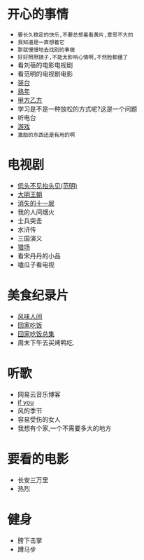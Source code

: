 # 开心的事情
- `要长久稳定的快乐,不要总想着看黄片,意思不大的`
- `我知道是一直想着它`
- `那就慢慢地去找别的事做`
- `好好照照镜子,不能太影响心情啊,不然脸都僵了`
- 看刘蓓的电影电视剧
- 看范明的电视剧电影
- [装台](https://tv.cctv.com/2023/06/17/VIDESnP6cn901T1dQ3OELqRH230617.shtml?srcfrom=baidualading&event2=bdtg_pc_hkafjzpq)
- [熟年](https://www.iqiyi.com/v_2a8lk171ams.html?vfm=2008_aldbd&fv=p_02_01)
- [甲方乙方](https://www.bilibili.com/bangumi/play/ep415542?theme=movie&spm_id_from=333.337.0.0)
- 学习是不是一种放松的方式呢?这是一个问题
- 听电台
- [游戏](https://www.msn.cn/zh-cn/play/arcade?ocid=winp2fp&cgfrom=cg_prong2_pivot)
- `激励的东西还是有用的啊`
# 电视剧
- [低头不见抬头见(范明)](https://www.iqiyi.com/v_19rrdpfdqs.html)
- [大明王朝](https://v.youku.com/v_show/id_XMjQ4NDkwMTAzMg==.html?firsttime=660)
- [消失的十一层](https://www.iqiyi.com/v_192m9bfojps.html)
- 我的人间烟火
- 士兵突击
- 水浒传
- 三国演义
- [猎场](https://www.iqiyi.com/v_19rrduuito.html?vfm=2008_aldbd&fv=p_02_01)
- 看宋丹丹的小品
- 嗑瓜子看电视

# 美食纪录片
- [风味人间](https://www.freeok.vip/vodplay/5659-1-1.html)
- [回家吃饭](https://tv.cctv.com/2023/07/03/VIDEyPKgHp7ciDvHsZLvDvVl230703.shtml?spm=C28340.PdNvWY0LYxCP.EZXfRXnNE2FP.40)
- [回家吃饭总集](https://tv.cctv.com/lm/hjcf/videoset/?spm=C52448022284.P88430000411.0.0)
- 周末下午去买烤鸭吃.

# 听歌
- 网易云音乐博客
- [if you](https://music.163.com/#/song?id=410629770&market=baiduqk)
- 风的季节
- 容易受伤的女人
- 我想有个家,一个不需要多大的地方

# 要看的电影
- 长安三万里
- 热烈
# 健身
- 胯下击掌
- 蹲马步